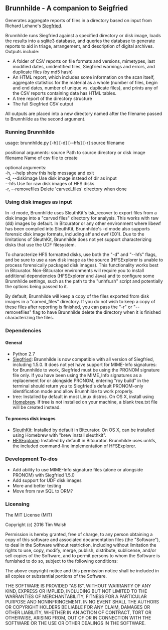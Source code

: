## Brunnhilde - A companion to Seigfried  

Generates aggregate reports of files in a directory based on input from Richard Lehane's [Siegfried](http://www.itforarchivists.com/siegfried).  

Brunnhilde runs Siegfried against a specified directory or disk image, loads the results into a sqlite3 database, and queries the database to generate reports to aid in triage, arrangement, and description of digital archives. Outputs include:  

* A folder of CSV reports on file formats and versions, mimetypes, last modified dates, unidentified files, Siegfried warnings and errors, and duplicate files (by md5 hash)  
* An HTML report, which includes some information on the scan itself, aggregate statistics for the material as a whole (number of files, begin and end dates, number of unique vs. duplicate files), and prints any of the CSV reports containing data has HTML tables.
* A tree report of the directory structure  
* The full Siegfried CSV output  

All outputs are placed into a new directory named after the filename passed to Brunnhilde as the second argument.  

### Running Brunnhilde  

usage: brunnhilde.py [-h] [-d] [--hfs] [-r] source filename  

positional arguments:
  source             Path to source directory or disk image  
  filename           Name of csv file to create  

optional arguments:  
  -h, --help         show this help message and exit  
  -d, --diskimage    Use disk image instead of dir as input  
  --hfs              Use for raw disk images of HFS disks  
  -r, --removefiles  Delete 'carved_files' directory when done  

### Using disk images as input  

In -d mode, Brunnhilde uses SleuthKit's tsk_recover to export files from a disk image into a "carved files" directory for analysis. This works with raw (dd) images by default. In Bitcurator or any other environment where libewf has been compiled into SleuthKit, Brunnhilde's -d mode also supports forensic disk image formats, including aff and ewf (E01). Due to the limitations of SleuthKit, Brunnhilde does not yet support characterizing disks that use the UDF filesystem.  

To characterize HFS formatted disks, use both the "-d" and "--hfs" flags, and be sure to use a raw disk image as the source (HFSExplorer is unable to process forensically packaged disk images). This functionality works best in Bitcurator. Non-Bitcurator environments will require you to install additional dependencies (HFSExplorer and Java) and to configure some Brunnhilde settings, such as the path to the "unhfs.sh" script and potentially the options being passed to it.  

By default, Brunnhilde will keep a copy of the files exported from disk images in a "carved_files" directory. If you do not wish to keep a copy of these files after reporting is finished, you can pass the "-r" or "--removefiles" flag to have Brunnhilde delete the directory when it is finished characterizing the files.  

### Dependencies  

#### General  
* Python 2.7
* [Siegfried](http://www.itforarchivists.com/siegfried): Brunnhilde is now compatible with all version of Siegfried, including 1.5.0. It does not yet have support for MIME-Info signatures: for Brunnhilde to work, Siegfried must be using the PRONOM signature file only. If you have been using the MIME_Info signatures as a replacement for or alongside PRONOM, entering "roy build" in the terminal should return you to Siegfried's default PRONOM-only identification mode and allow Brunnhilde to work properly.  
* tree: Installed by default in most Linux distros. On OS X, install using [Homebrew](http://brewformulas.org/tree). If tree is not installed on your machine, a blank tree.txt file will be created instead.  

#### To process disk images  
* [SleuthKit](http://www.sleuthkit.org/): Installed by default in Bitcurator. On OS X, can be installed using Homebrew with "brew install sleuthkit".
* [HFSExplorer](http://www.catacombae.org/hfsexplorer/): Installed by default in Bitcurator. Brunnhilde uses unhfs, the included command-line implementation of HFSExplorer.  

### Development To-dos

* Add ability to use MIME-Info signature files (alone or alongside PRONOM) with Siegfried 1.5.0  
* Add support for UDF disk images  
* More and better testing  
* Move from raw SQL to ORM?  

### Licensing  

The MIT License (MIT)  

Copyright (c) 2016 Tim Walsh  

Permission is hereby granted, free of charge, to any person obtaining a copy of this software and associated documentation files (the "Software"), to deal in the Software without restriction, including without limitation the rights to use, copy, modify, merge, publish, distribute, sublicense, and/or sell copies of the Software, and to permit persons to whom the Software is furnished to do so, subject to the following conditions:  

The above copyright notice and this permission notice shall be included in all copies or substantial portions of the Software.  

THE SOFTWARE IS PROVIDED "AS IS", WITHOUT WARRANTY OF ANY KIND, EXPRESS OR IMPLIED, INCLUDING BUT NOT LIMITED TO THE WARRANTIES OF MERCHANTABILITY, FITNESS FOR A PARTICULAR PURPOSE AND NONINFRINGEMENT. IN NO EVENT SHALL THE AUTHORS OR COPYRIGHT HOLDERS BE LIABLE FOR ANY CLAIM, DAMAGES OR OTHER LIABILITY, WHETHER IN AN ACTION OF CONTRACT, TORT OR OTHERWISE, ARISING FROM, OUT OF OR IN CONNECTION WITH THE SOFTWARE OR THE USE OR OTHER DEALINGS IN THE SOFTWARE.  
